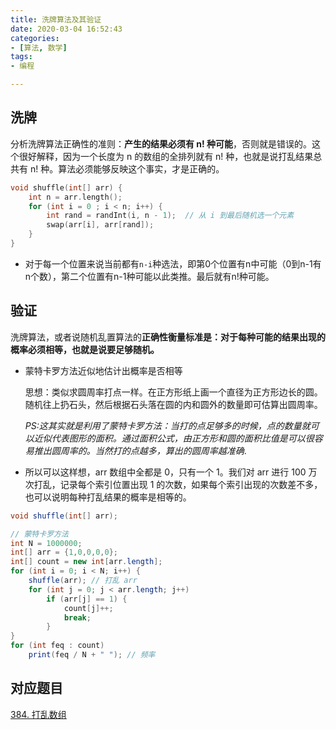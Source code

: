 ```yaml
---
title: 洗牌算法及其验证
date: 2020-03-04 16:52:43
categories:
- [算法, 数学]
tags:
- 编程

---
```




## 洗牌

分析洗牌算法正确性的准则：**产生的结果必须有 n! 种可能**，否则就是错误的。这个很好解释，因为一个长度为 n 的数组的全排列就有 n! 种，也就是说打乱结果总共有 n! 种。算法必须能够反映这个事实，才是正确的。

```c++
void shuffle(int[] arr) {
    int n = arr.length();
    for (int i = 0 ; i < n; i++) {
        int rand = randInt(i, n - 1);  // 从 i 到最后随机选一个元素
        swap(arr[i], arr[rand]);
    }
}
```

* 对于每一个位置来说当前都有`n-i`种选法，即第0个位置有n中可能（0到n-1有n个数），第二个位置有n-1种可能以此类推。最后就有n!种可能。



## 验证

洗牌算法，或者说随机乱置算法的**正确性衡量标准是：对于每种可能的结果出现的概率必须相等，也就是说要足够随机。**

* 蒙特卡罗方法近似地估计出概率是否相等

  思想：类似求圆周率打点一样。在正方形纸上画一个直径为正方形边长的圆。随机往上扔石头，然后根据石头落在圆的内和圆外的数量即可估算出圆周率。

  *PS:这其实就是利用了蒙特卡罗方法：当打的点足够多的时候，点的数量就可以近似代表图形的面积。通过面积公式，由正方形和圆的面积比值是可以很容易推出圆周率的。当然打的点越多，算出的圆周率越准确*.

* 所以可以这样想，arr 数组中全都是 0，只有一个 1。我们对 arr 进行 100 万次打乱，记录每个索引位置出现 1 的次数，如果每个索引出现的次数差不多，也可以说明每种打乱结果的概率是相等的。

```java
void shuffle(int[] arr);

// 蒙特卡罗方法
int N = 1000000;    
int[] arr = {1,0,0,0,0};
int[] count = new int[arr.length];
for (int i = 0; i < N; i++) {
    shuffle(arr); // 打乱 arr
    for (int j = 0; j < arr.length; j++) 
        if (arr[j] == 1) {
            count[j]++;
            break;
        }
}
for (int feq : count) 
    print(feq / N + " "); // 频率
```



## 对应题目

[384. 打乱数组](https://leetcode-cn.com/problems/shuffle-an-array/)